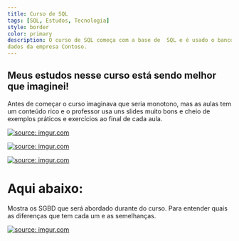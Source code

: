 ```yaml
---
title: Curso de SQL
tags: [SQL, Estudos, Tecnologia]
style: border
color: primary
description: O curso de SQL começa com a base de  SQL e é usado o banco de dados Microsoft Server com os
dados da empresa Contoso. 
---
```


## Meus estudos nesse curso está sendo melhor que imaginei!

Antes de começar o curso imaginava que seria monotono, mas as aulas
tem um conteúdo rico e o professor usa uns slides muito bons e cheio de exemplos práticos e exercícios 
ao final de cada aula.

<a href="https://imgur.com/BdpdPhm"><img src="https://i.imgur.com/BdpdPhm.png" title="source: imgur.com" /></a>


<a href="https://imgur.com/ZO4nL5V"><img src="https://i.imgur.com/ZO4nL5V.png" title="source: imgur.com" /></a>

<a href="https://imgur.com/sjN1EpF"><img src="https://i.imgur.com/sjN1EpF.png" title="source: imgur.com" /></a>

# Aqui abaixo:
Mostra os SGBD que será abordado durante do curso.
Para entender quais as diferenças que tem cada um e as semelhanças.

<a href="https://imgur.com/RV3kT6G"><img src="https://i.imgur.com/RV3kT6G.png" title="source: imgur.com" /></a>

